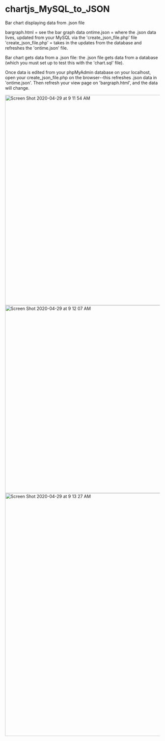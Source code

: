 # chartjs_MySQL_to_JSON
Bar chart displaying data from .json file

bargraph.html = see the bar graph data
ontime.json = where the .json data lives, updated from your MySQL via the 'create_json_file.php' file
'create_json_file.php' = takes in the updates from the database and refreshes the 'ontime.json' file.


Bar chart gets data from a .json file: the .json file gets data from a database (which you must set up to test this with the 'chart.sql' file).

Once data is edited from your phpMyAdmin database on your localhost, open your create_json_file.php on the browser--this refreshes 
.json data in 'ontime.json'. Then refresh your view page on 'bargraph.html', and the data will change.



<img width="683" alt="Screen Shot 2020-04-29 at 9 11 54 AM" src="https://user-images.githubusercontent.com/22375594/80606131-89347580-89f9-11ea-9691-57bdd6d52307.png">
<img width="610" alt="Screen Shot 2020-04-29 at 9 12 07 AM" src="https://user-images.githubusercontent.com/22375594/80606132-89347580-89f9-11ea-9643-131d2debcb03.png">
<img width="789" alt="Screen Shot 2020-04-29 at 9 13 27 AM" src="https://user-images.githubusercontent.com/22375594/80607272-ee3c9b00-89fa-11ea-9b5e-0b7541fad1be.png">

